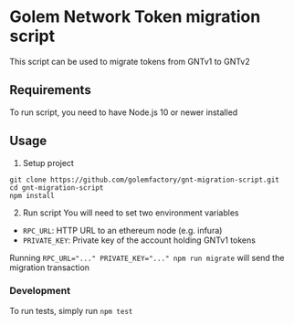 # Golem Network Token migration script

This script can be used to migrate tokens from GNTv1 to GNTv2

## Requirements

To run script, you need to have Node.js 10 or newer installed 

## Usage

1. Setup project
```{bash}
git clone https://github.com/golemfactory/gnt-migration-script.git
cd gnt-migration-script
npm install
```

2. Run script
You will need to set two environment variables
* `RPC_URL`: HTTP URL to an ethereum node (e.g. infura)
* `PRIVATE_KEY`: Private key of the account holding GNTv1 tokens

Running `RPC_URL="..." PRIVATE_KEY="..." npm run migrate` will send the migration transaction

### Development

To run tests, simply run `npm test`
